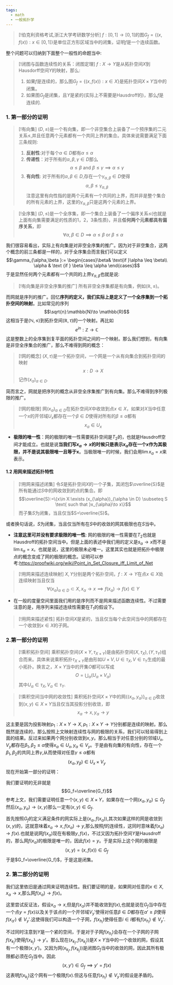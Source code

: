```yaml
---
tags:
  - math
  - 一般拓扑学
---
```


> [!伯克利资格考试,浙江大学考研数学分析]
> $f:[0,1]\to [0,1]$的图$G_f=\{(x,f(x)):x\in [0,1]\}$是单位正方形区域当中的闭集，证明$f$是一个连续函数。

整个问题可以归纳到下面整个一般性的命题当中:

> [!闭图与函数连续性的关系：闭图定理]
> $f:X\to Y$是从拓扑空间$X$到Hausdorff空间$Y$的映射，那么:
> 1.  如果$f$是连续的，那么图$G_f=\{(x,f(x)):x\in X\}$是拓扑空间$X\times Y$当中的闭集。
> 2.  如果图$G_f$是闭集，且$Y$是紧的(实际上不需要是Hausdroff的)，那么$f$是连续的.

### 1. 第一部分的证明

> [!有向集]
> $(D,\leq )$是一个有向集，即一个非空集合上装备了一个预序集的二元关系$\leq$,并且任意两个元素都有一个共同上界的集合。具体来说需要满足下面三条规则:
> 1. **反射性**:对于每个$\alpha \in D$都有$\alpha \leq \alpha$
> 2. **传递性**：对于所有的$\alpha,\beta,\gamma \in D$那么$$\alpha\leq \beta \text{ and } \beta \leq \gamma \implies \alpha \leq \gamma $$
> 3. **有向性**: 对于所有的$\alpha,\beta \in D$,存在一个$\gamma_{\alpha,\beta}\in D$使得$$\alpha ,\beta \leq \gamma _{\alpha,\beta}$$注意这里有向性指的是两个元素有一个共同的上界，而并非是整个集合的所有元素的上界，这里的$\gamma_{\alpha,\beta}$只是这两个元素的上界。

> [!全序集]
> $(D,\leq )$是一个全序集，即一个集合上装备了一个偏序关系$\leq$(也就是上面有向集需要满足的性质的1，2，3条性质)，并且**任何两个元素都具有偏序关系**，即$$\forall \alpha ,\beta \in D\implies \alpha \leq \beta \text { or } \beta \leq \alpha $$

我们很容易看出，实际上有向集是对非空全序集的推广。因为对于非空集合，这两个概念的前三条都是一样的，对于全序集合而言我们可以定义$$\gamma_{\alpha,\beta }:= \begin{cases}\beta&  \text{if }\alpha \leq \beta\\ \alpha & \text {if } \beta \leq \alpha \end{cases}$$于是显然任何两个元素都有一个共同的上界$\gamma_{\alpha,\beta}$也就是说:

> [!有向集是非空全序集的推广]
> 所有非空全序集都是有向集，例如$(\mathbb{R},\leq)$。

而网就是序列的推广。回忆**序列的定义，我们实际上是定义了一个全序集到一个拓扑空间的映射**。比如常见的序列$$\sqrt{n}:\mathbb{N}\to \mathbb{R}$$这相当于是$(\mathbb{N},\leq)$到拓扑空间$(\mathbb{R},\tau)$的一个映射。再比如$$e^{in} :\mathbb{Z}\to \mathbb{C}$$这是整数上的全序集到复平面的拓扑空间之间的一个映射。那么我们想到，有向集是非空全序集合的推广，那么不难得到网的概念：

> [!网的概念]
> $(X,\tau)$是一个拓扑空间，一个网是一个从有向集合到拓扑空间的映射$$x:D\to X$$记作$(x_{\alpha})_{\alpha\in D}$.

简而言之，网就是把序列的概念从非空全序集推广到有向集。那么不难得到序列极限的推广。

> [!网的极限]
> 网$(x_{\alpha})_{\alpha \in D}$在拓扑空间$X$中收敛到点$x \in X$，如果对$X$当中任意一个$x$的开邻域$U_x$都存在一个$\beta \in D$使得对所有的$\beta \leq \alpha$都有$$x_{\alpha} \in U_x$$

* **极限的唯一性**：网的极限的唯一性需要拓扑空间是$T_2$的，也就是Hausdroff空间才能成立。也就是说**当我们写$x_{\alpha}\to x$的时候只是表示$x_{\alpha}$存在一个$x$作为其极限，并不是说其极限唯一且等于x**。当极限唯一的时候，我们会用$\lim x_{\alpha}=x$来表示。

#### 1.2 用网来描述拓扑特性

> [!用网来描述闭集]
> 令$S$是拓扑空间$X$的一个子集，其闭包$\overline{S}$是所有能通过$S$中的网收敛到的点的集合。即$$\overline{S}:=\{x\in X:\exists (x_{\alpha})_{\alpha \in D} \subseteq S \text{ such that }x_{\alpha}\to x\}$$而子集$S$为闭集，当且仅当$S=\overline{S}$。

或者换句话说，$S$为闭集，当且仅当所有在$S$中的收敛的网其极限也在$S$当中。

* **注意这里可并没有要求极限的唯一性**: 网的极限的唯一性需要在$T_2$也就是Hausdroff的拓扑空间当中。但是上面的表述中我们用的定义是$s_{\alpha}\to x$而不是$\lim s_{\alpha} =x$。也就是说，这里的极限未必唯一。这里其实也就是把拓扑中极限点的概念变成了网的极限的概念。证明可以参考:https://proofwiki.org/wiki/Point_in_Set_Closure_iff_Limit_of_Net

> [!用网来描述连续映射]
> $X,Y$分别是两个拓扑空间，$f:X\to Y$在点$x\in X$处连续映射当且仅当$$\forall (x_{\alpha})_{\alpha \in D}\subset X,x_{\alpha}\to x\implies f(x_{\alpha})\to f(x) \in Y$$

* 在一般的度量空间里面我们用的是序列而不是网来描述函数连续性。不过需要注意的是，用序列来描述连续性需要在$T_1$的假设下。

> [!用网来描述紧性]
> 拓扑空间$X$是紧的，当且仅当每个此空间当中的网都存在一个收敛到$x \in X$的子网。

### 2.第一部分的证明


> [!乘积拓扑空间]
> 乘积拓扑空间$(X\times Y,\tau_{X\times Y})$是由拓扑空间$(X,\tau_X),(Y,\tau_Y)$组合而来。具体来说乘积拓扑$\tau_{X\times Y}$是由形如$U\times V,U\in \tau_X,V \in \tau_Y$生成的最小拓扑。换言之，$X\times Y$当中的开集$O$都可以写成$$O=\bigcup_{\alpha}(U_{\alpha}\times V_{\alpha})$$其中$U_\alpha\in \tau_X,V_{\alpha}\in \tau_Y$.

> [!乘积空间当中网的收敛性]
> 乘积拓扑空间$X\times Y$中的网$\{(x_{\alpha},y_{\alpha})\}_{\alpha\in D}$收敛到$(x,y)\in X\times Y$当且仅当其投影分别收敛，即$$x_{\alpha}\to x,y_{\alpha}\to y$$

这主要是因为投影映射$p_1:X\times Y \to X,p_1:X\times Y \to Y$分别都是连续的映射。那么既然是连续的，那么按照上文映射连续性与网的极限的关系，我们可以轻易得到上面的结果。反过来如果两个网分别收敛到$x,y$。那么相当于对任意分别的邻域$U_x,V_y$都存在$\beta_1,\beta_2\leq \alpha$使得$x_{\alpha}\in U_x,y_{\alpha}\in V_y$。于是由有向集的有向性，存在一个$\beta_1,\beta_2$的共同上界$\gamma$,从而使得对任意$\gamma \leq \alpha$都有$$(x_{\alpha},y_{\beta})\in U_x\times V_y$$
现在开始第一部分的证明：

我们要证明的无非就是$$G_f=\overline{G_f}$$参考上文，我们需要证明任意一个$(x,y)\in X\times Y$，如果存在一个网$(x_{\alpha},y_{\alpha})\subseteq G_f$然后$(x_{\alpha},y_{\alpha})\to (x,y)$那么一定有$(x,y)\in G_f$.

首先按照$G_f$的定义满足条件的网实际上是$(x_{\alpha},f(x_{\alpha}))$,其次如果这样的网是收敛到$(x,y)$的，这就意味着$x_{\alpha}\to x,f(x_{\alpha})\to y$,那么按照$f$的连续性，这同时意味着$f(x_{\alpha})\to f(x)$.也就是说网$f(x_{\alpha})$现在有极限$y,f(x)$，不过又因为拓扑空间$Y$是Hausdroff的，那么网$f(x_{\alpha})$的极限是唯一的，因此$f(x)=y$。于是实际上这个网的极限是$$(x,y)=(x,f(x))\in G_f$$于是$G_f=\overline{G_f}$，于是这是闭集。

### 2. 第二部分的证明

我们这里依旧是通过网来证明连续性。我们要证明的是，如果网对任意的$x\in X,x_{\alpha}\to x$,那么网$f(x_{\alpha})\to f(x)$。

这里尝试反证法，假设$x_{\alpha}\to x$,但是$f(x_{\alpha})$并不能收敛到$f(x)$,也就是说在$G_f$当中存在一个点$y=f(x)$以及关于该点的一个开邻域$V_y'$使得对任意$\beta\in D$都存在$\alpha' \geq \beta$使得$f(x_{\alpha'})\not \in V_y'$.这使得我们可以构造一个子网，$f(x_{h_i})$使得任意$i\in I$都有$f(x_{h_i})\not \in V_y'$.

不过同时注意到$Y$是一个紧的空间，于是对于子网$f(x_{h_i})$会存在一个子网的子网$f(x_{k_j})$使得$f(x_{k_j})\to y'$。那么现在$(x_{k_j},f(x_{k_j}))$是$X\times Y$当中的一个收敛的网，假设其有一个极限$(x,y')$。又因为网$(x_{k_j},f(x_{k_j}))$是闭图$G_f$当中的收敛的网，因此其所有极限都必须在$G_f$当中。因此$$(x,y')\in G_f\implies y'=f(x)$$这表明$f(x_{k_j})$这个网有一个极限$f(x)$.但这与任意$f(x_{h_i})\not \in V_y'$的假设是矛盾的。



